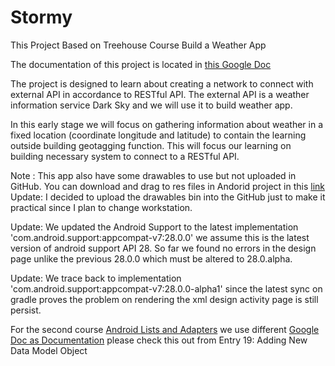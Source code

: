 # Stormy
This Project Based on Treehouse Course Build a Weather App

The documentation of this project is located in [this Google Doc](https://docs.google.com/document/d/1iSYHBnu4SRSfUDobbdKVxh6cx1Rt2gL8h3__vXmggMU/edit?usp=sharing)

The project is designed to learn about creating a network to connect with external API in accordance to RESTful API.
The external API is a weather information service Dark Sky and we will use it to build weather app. 

In this early stage we will focus on gathering information about weather in a fixed location (coordinate longitude and latitude)
to contain the learning outside building geotagging function. This will focus our learning on building necessary system to 
connect to a RESTful API.

Note : This app also have some drawables to use but not uploaded in GitHub. You can download and drag to res files in Andorid project in this [link](https://treehouse-code-samples.s3.amazonaws.com/Android_Build_A_Weather_App_v2.zip)
Update: I decided to upload the drawables bin into the GitHub just to make it practical since I plan to change 
workstation.

Update: We updated the Android Support to the latest implementation 'com.android.support:appcompat-v7:28.0.0'
we assume this is the latest version of android support API 28. So far we found no errors in the design page unlike the 
previous 28.0.0 which must be altered to 28.0.alpha. 

Update: We trace back to implementation 'com.android.support:appcompat-v7:28.0.0-alpha1' since the latest sync on gradle
proves the problem on rendering the xml design activity page is still persist.

For the second course [Android Lists and Adapters](https://teamtreehouse.com/library/android-lists-and-adapters-2)
we use different [Google Doc as Documentation](https://docs.google.com/document/d/1mkhAP9DvB8Vbmr0gvy73wThuiA7pPikp7x0Z_aazET0/edit?usp=sharing)
please check this out from Entry 19: Adding New Data Model Object